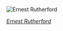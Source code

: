 
![Ernest Rutherford](https://upload.wikimedia.org/wikipedia/commons/thumb/f/f8/Sir_Ernest_Rutherford_LCCN2014716719_-_restoration1.jpg/450px-Sir_Ernest_Rutherford_LCCN2014716719_-_restoration1.jpg)

*[Ernest Rutherford](https://wikipedia.org/wiki/File:Sir_Ernest_Rutherford_LCCN2014716719_-_restoration1.jpg)*
